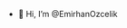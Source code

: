 - 👋 Hi, I’m @EmirhanOzcelik


<!---
EmirhanOzcelik/EmirhanOzcelik is a ✨ special ✨ repository because its `README.md` (this file) appears on your GitHub profile.
You can click the Preview link to take a look at your changes.
--->
